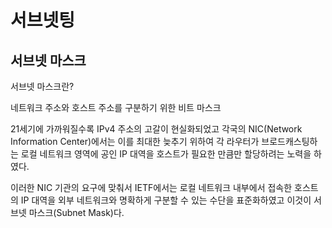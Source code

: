 # 서브넷팅

## 서브넷 마스크

서브넷 마스크란?

네트워크 주소와 호스트 주소를 구분하기 위한 비트 마스크

21세기에 가까워질수록 IPv4 주소의 고갈이 현실화되었고 각국의 NIC(Network Information Center)에서는 이를 최대한 늦추기 위하여 각 라우터가 브로드캐스팅하는 로컬 네트워크 영역에 공인 IP 대역을 호스트가 필요한 만큼만 할당하려는 노력을 하였다.

이러한 NIC 기관의 요구에 맞춰서 IETF에서는 로컬 네트워크 내부에서 접속한 호스트의 IP 대역을 외부 네트워크와 명확하게 구분할 수 있는 수단을 표준화하였고 이것이 서브넷 마스크(Subnet Mask)다.